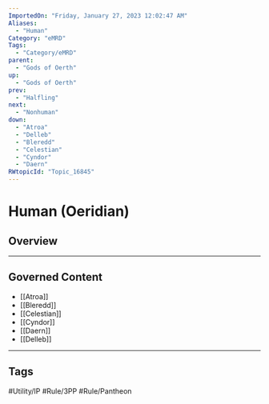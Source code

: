 ```yaml
---
ImportedOn: "Friday, January 27, 2023 12:02:47 AM"
Aliases:
  - "Human"
Category: "eMRD"
Tags:
  - "Category/eMRD"
parent:
  - "Gods of Oerth"
up:
  - "Gods of Oerth"
prev:
  - "Halfling"
next:
  - "Nonhuman"
down:
  - "Atroa"
  - "Delleb"
  - "Bleredd"
  - "Celestian"
  - "Cyndor"
  - "Daern"
RWtopicId: "Topic_16845"
---
```

# Human (Oeridian)
## Overview
---
## Governed Content
- [[Atroa]]
- [[Bleredd]]
- [[Celestian]]
- [[Cyndor]]
- [[Daern]]
- [[Delleb]]


---
## Tags
#Utility/IP #Rule/3PP #Rule/Pantheon

